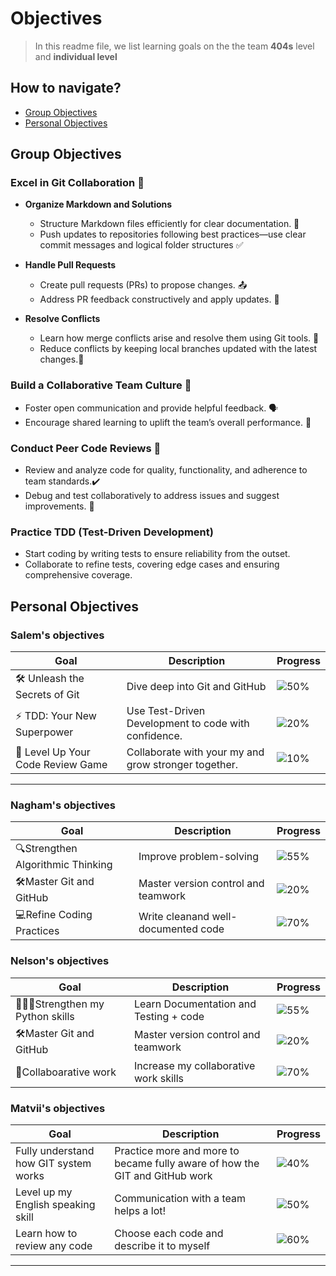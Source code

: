 
# Objectives

>In this readme file, we list learning goals on the the team **404s** level and
**individual  level**

## How to navigate?

- [Group Objectives](#group-objectives)
- [Personal Objectives](#personal-objectives)

## Group Objectives

### Excel in Git Collaboration 🚀

- **Organize Markdown and Solutions**  
  - Structure Markdown files efficiently for clear documentation. 📝  
  - Push updates to repositories following best practices—use clear commit
  messages and logical folder structures ✅  

- **Handle Pull Requests**
  - Create pull requests (PRs) to propose changes. 📤  
  - Address PR feedback constructively and apply updates. 💬  

- **Resolve Conflicts**  
  - Learn how merge conflicts arise and resolve them using Git tools. 🤔  
  - Reduce conflicts by keeping local branches updated with the latest changes.🔄

### Build a Collaborative Team Culture 🤝  

- Foster open communication and provide helpful feedback. 🗣️  
- Encourage shared learning to uplift the team’s overall performance. 🌱  

### Conduct Peer Code Reviews 👀  

- Review and analyze code for quality, functionality, and adherence to team standards.✔️
- Debug and test collaboratively to address issues and suggest improvements. 🐞

### Practice TDD (Test-Driven Development)  

- Start coding by writing tests to ensure reliability from the outset.  
- Collaborate to refine tests, covering edge cases and ensuring comprehensive coverage.

## Personal Objectives

### Salem's objectives

| **Goal**                           | **Description** | **Progress**   |  
|------------------------------------|----------------| ----------------|
| 🛠️ Unleash the Secrets of Git      |Dive deep into Git and GitHub | ![50%](https://progress-bar.xyz/50) |
| ⚡ TDD: Your New Superpower        | Use Test-Driven Development to code with confidence.| ![20%](https://progress-bar.xyz/20)  |  
| 🎉 Level Up Your Code Review Game  | Collaborate with your my and grow stronger together.| ![10%](https://progress-bar.xyz/10)  |  

---

### Nagham's objectives

| **Goal**                           | **Description** | **Progress** |  
|------------------------------------|-----------------|--------------|  
| 🔍Strengthen Algorithmic Thinking  | Improve problem-solving  | ![55%](https://progress-bar.xyz/55)|  
| 🛠️Master Git and GitHub  |  Master version control and teamwork | ![20%](https://progress-bar.xyz/20) |  
| 💻Refine Coding Practices | Write cleanand well-documented code | ![70%](https://progress-bar.xyz/70) |

### Nelson's objectives

| **Goal**                           | **Description** | **Progress** |  
|------------------------------------|-----------------|--------------|  
| 👨🏽‍💻Strengthen my Python skills | Learn Documentation and Testing + code  | ![55%](https://progress-bar.xyz/35)|  
| 🛠️Master Git and GitHub  |  Master version control and teamwork | ![20%](https://progress-bar.xyz/15) |  
| 👫Collaboarative work | Increase my collaborative work skills | ![70%](https://progress-bar.xyz/45) |

### Matvii's objectives

| **Goal**                           | **Description** | **Progress**   |  
|------------------------------------|----------------| ----------------|
| Fully understand how GIT system works     |Practice more and more to became fully aware of how the GIT and GitHub work | ![40%](https://progress-bar.xyz/40) |
| Level up my English speaking skill     |Communication with a team helps a lot!| ![50%](https://progress-bar.xyz/50) |
| Learn how to review any code     |Choose each code and describe it to myself | ![60%](https://progress-bar.xyz/55) |

---
